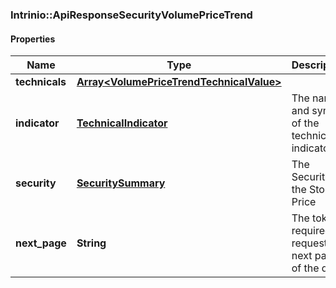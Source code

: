 ### Intrinio::ApiResponseSecurityVolumePriceTrend

#### Properties
Name | Type | Description | Notes
------------ | ------------- | ------------- | -------------
**technicals** | [**Array&lt;VolumePriceTrendTechnicalValue&gt;**](VolumePriceTrendTechnicalValue.md) |  | [optional] 
**indicator** | [**TechnicalIndicator**](TechnicalIndicator.md) | The name and symbol of the technical indicator | [optional] 
**security** | [**SecuritySummary**](SecuritySummary.md) | The Security of the Stock Price | [optional] 
**next_page** | **String** | The token required to request the next page of the data | [optional] 


